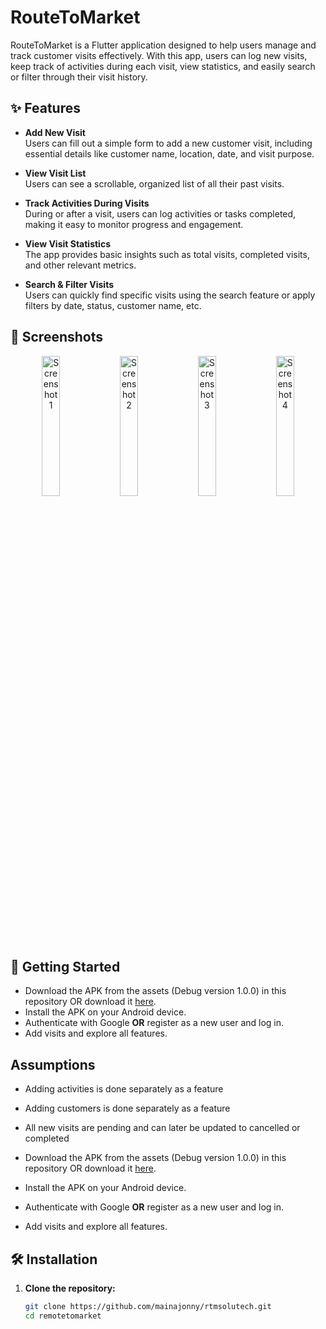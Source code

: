 # RouteToMarket

RouteToMarket is a Flutter application designed to help users manage and track customer visits effectively. With this app, users can log new visits, keep track of activities during each visit, view statistics, and easily search or filter through their visit history.

## ✨ Features

- **Add New Visit**  
  Users can fill out a simple form to add a new customer visit, including essential details like customer name, location, date, and visit purpose.

- **View Visit List**  
  Users can see a scrollable, organized list of all their past visits.

- **Track Activities During Visits**  
  During or after a visit, users can log activities or tasks completed, making it easy to monitor progress and engagement.

- **View Visit Statistics**  
  The app provides basic insights such as total visits, completed visits, and other relevant metrics.

- **Search & Filter Visits**  
  Users can quickly find specific visits using the search feature or apply filters by date, status, customer name, etc.

## 📱 Screenshots

<p align="center">
  <img src="https://github.com/user-attachments/assets/74a14d00-cfb1-4c6f-85bc-b0f509b74486" width="24%" alt="Screenshot 1"/>
  <img src="https://github.com/user-attachments/assets/9757a5a9-e8f3-47c2-b2c4-3067a4fbfefe" width="24%" alt="Screenshot 2"/>
  <img src="https://github.com/user-attachments/assets/46e72ff9-90f6-431f-9af6-34896698aa9f" width="24%" alt="Screenshot 3"/>
  <img src="https://github.com/user-attachments/assets/f746fcb0-9dee-4996-a49a-cfb33655aa17" width="24%" alt="Screenshot 4"/>
</p>

## 🚀 Getting Started

- Download the APK from the assets (Debug version 1.0.0) in this repository OR download it [here](https://github.com/mainajonny/rtmsolutech/releases/download/untagged-776e15e57e18c1c4fa67/routetomarket.apk).
- Install the APK on your Android device.
- Authenticate with Google **OR** register as a new user and log in.
- Add visits and explore all features.

## Assumptions

- Adding activities is done separately as a feature
- Adding customers is done separately as a feature
- All new visits are pending and can later be updated to cancelled or completed

- Download the APK from the assets (Debug version 1.0.0) in this repository OR download it [here](https://github.com/mainajonny/rtmsolutech/releases/download/untagged-776e15e57e18c1c4fa67/routetomarket.apk).
- Install the APK on your Android device.
- Authenticate with Google **OR** register as a new user and log in.
- Add visits and explore all features.

## 🛠️ Installation

1. **Clone the repository:**
   ```bash
   git clone https://github.com/mainajonny/rtmsolutech.git
   cd remotetomarket
